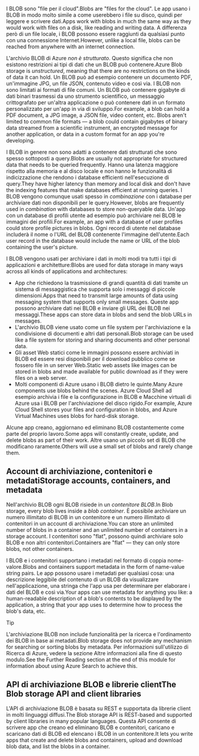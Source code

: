<span data-ttu-id="0c11e-101">I BLOB sono "file per il cloud".</span><span class="sxs-lookup"><span data-stu-id="0c11e-101">Blobs are "files for the cloud".</span></span> <span data-ttu-id="0c11e-102">Le app usano i BLOB in modo molto simile a come userebbero i file su disco, quindi per leggere e scrivere dati.</span><span class="sxs-lookup"><span data-stu-id="0c11e-102">Apps work with blobs in much the same way as they would work with files on a disk, like reading and writing data.</span></span> <span data-ttu-id="0c11e-103">A differenza però di un file locale, i BLOB possono essere raggiunti da qualsiasi punto con una connessione Internet.</span><span class="sxs-lookup"><span data-stu-id="0c11e-103">However, unlike a local file, blobs can be reached from anywhere with an internet connection.</span></span>

<span data-ttu-id="0c11e-104">L'archivio BLOB di Azure *non è strutturato*. Questo significa che non esistono restrizioni ai tipi di dati che un BLOB può contenere.</span><span class="sxs-lookup"><span data-stu-id="0c11e-104">Azure Blob storage is *unstructured*, meaning that there are no restrictions on the kinds of data it can hold.</span></span> <span data-ttu-id="0c11e-105">Un BLOB può ad esempio contenere un documento PDF, un'immagine JPG, un file JSON, contenuto video e così via. I BLOB non sono limitati ai formati di file comuni. Un BLOB può contenere gigabyte di dati binari trasmessi da uno strumento scientifico, un messaggio crittografato per un'altra applicazione o può contenere dati in un formato personalizzato per un'app in via di sviluppo.</span><span class="sxs-lookup"><span data-stu-id="0c11e-105">For example, a blob can hold a PDF document, a JPG image, a JSON file, video content, etc. Blobs aren't limited to common file formats &mdash; a blob could contain gigabytes of binary data streamed from a scientific instrument, an encrypted message for another application, or data in a custom format for an app you're developing.</span></span>

<span data-ttu-id="0c11e-106">I BLOB in genere non sono adatti a contenere dati strutturati che sono spesso sottoposti a query.</span><span class="sxs-lookup"><span data-stu-id="0c11e-106">Blobs are usually not appropriate for structured data that needs to be queried frequently.</span></span> <span data-ttu-id="0c11e-107">Hanno una latenza maggiore rispetto alla memoria e al disco locale e non hanno le funzionalità di indicizzazione che rendono i database efficienti nell'esecuzione di query.</span><span class="sxs-lookup"><span data-stu-id="0c11e-107">They have higher latency than memory and local disk and don't have the indexing features that make databases efficient at running queries.</span></span> <span data-ttu-id="0c11e-108">I BLOB vengono comunque usati spesso in *combinazione* con i database per archiviare dati non disponibili per le query.</span><span class="sxs-lookup"><span data-stu-id="0c11e-108">However, blobs are frequently used in *combination* with databases to store non-queryable data.</span></span> <span data-ttu-id="0c11e-109">Un'app con un database di profili utente ad esempio può archiviare nei BLOB le immagini dei profili.</span><span class="sxs-lookup"><span data-stu-id="0c11e-109">For example, an app with a database of user profiles could store profile pictures in blobs.</span></span> <span data-ttu-id="0c11e-110">Ogni record di utente nel database includerà il nome o l'URL del BLOB contenente l'immagine dell'utente.</span><span class="sxs-lookup"><span data-stu-id="0c11e-110">Each user record in the database would include the name or URL of the blob containing the user's picture.</span></span>

<span data-ttu-id="0c11e-111">I BLOB vengono usati per archiviare i dati in molti modi tra tutti i tipi di applicazioni e architetture:</span><span class="sxs-lookup"><span data-stu-id="0c11e-111">Blobs are used for data storage in many ways across all kinds of applications and architectures:</span></span>

- <span data-ttu-id="0c11e-112">App che richiedono la trasmissione di grandi quantità di dati tramite un sistema di messaggistica che supporta solo i messaggi di piccole dimensioni.</span><span class="sxs-lookup"><span data-stu-id="0c11e-112">Apps that need to transmit large amounts of data using messaging system that supports only small messages.</span></span> <span data-ttu-id="0c11e-113">Queste app possono archiviare dati nei BLOB e inviare gli URL dei BLOB nei messaggi.</span><span class="sxs-lookup"><span data-stu-id="0c11e-113">These apps can store data in blobs and send the blob URLs in messages.</span></span>
- <span data-ttu-id="0c11e-114">L'archivio BLOB viene usato come un file system per l'archiviazione e la condivisione di documenti e altri dati personali.</span><span class="sxs-lookup"><span data-stu-id="0c11e-114">Blob storage can be used like a file system for storing and sharing documents and other personal data.</span></span>
- <span data-ttu-id="0c11e-115">Gli asset Web statici come le immagini possono essere archiviati in BLOB ed essere resi disponibili per il download pubblico come se fossero file in un server Web.</span><span class="sxs-lookup"><span data-stu-id="0c11e-115">Static web assets like images can be stored in blobs and made available for public download as if they were files on a web server.</span></span>
- <span data-ttu-id="0c11e-116">Molti componenti di Azure usano i BLOB dietro le quinte.</span><span class="sxs-lookup"><span data-stu-id="0c11e-116">Many Azure components use blobs behind the scenes.</span></span> <span data-ttu-id="0c11e-117">Azure Cloud Shell ad esempio archivia i file e la configurazione in BLOB e Macchine virtuali di Azure usa i BLOB per l'archiviazione del disco rigido.</span><span class="sxs-lookup"><span data-stu-id="0c11e-117">For example, Azure Cloud Shell stores your files and configuration in blobs, and Azure Virtual Machines uses blobs for hard-disk storage.</span></span>

<span data-ttu-id="0c11e-118">Alcune app creano, aggiornano ed eliminano BLOB costantemente come parte del proprio lavoro.</span><span class="sxs-lookup"><span data-stu-id="0c11e-118">Some apps will constantly create, update, and delete blobs as part of their work.</span></span> <span data-ttu-id="0c11e-119">Altre usano un piccolo set di BLOB che modificano raramente.</span><span class="sxs-lookup"><span data-stu-id="0c11e-119">Others will use a small set of blobs and rarely change them.</span></span>

## <a name="storage-accounts-containers-and-metadata"></a><span data-ttu-id="0c11e-120">Account di archiviazione, contenitori e metadati</span><span class="sxs-lookup"><span data-stu-id="0c11e-120">Storage accounts, containers, and metadata</span></span>

<span data-ttu-id="0c11e-121">Nell'archivio BLOB ogni BLOB risiede in un *contenitore BLOB*.</span><span class="sxs-lookup"><span data-stu-id="0c11e-121">In Blob storage, every blob lives inside a *blob container*.</span></span> <span data-ttu-id="0c11e-122">È possibile archiviare un numero illimitato di BLOB in un contenitore e un numero illimitato di contenitori in un account di archiviazione.</span><span class="sxs-lookup"><span data-stu-id="0c11e-122">You can store an unlimited number of blobs in a container and an unlimited number of containers in a storage account.</span></span> <span data-ttu-id="0c11e-123">I contenitori sono "flat", possono quindi archiviare solo BLOB e non altri contenitori.</span><span class="sxs-lookup"><span data-stu-id="0c11e-123">Containers are "flat" &mdash; they can only store blobs, not other containers.</span></span>

<span data-ttu-id="0c11e-124">I BLOB e i contenitori supportano i metadati nel formato di coppia nome-valore.</span><span class="sxs-lookup"><span data-stu-id="0c11e-124">Blobs and containers support metadata in the form of name-value string pairs.</span></span> <span data-ttu-id="0c11e-125">Le app possono usare i metadati per qualsiasi cosa: una descrizione leggibile del contenuto di un BLOB da visualizzare nell'applicazione, una stringa che l'app usa per determinare per elaborare i dati del BLOB e così via.</span><span class="sxs-lookup"><span data-stu-id="0c11e-125">Your apps can use metadata for anything you like: a human-readable description of a blob's contents to be displayed by the application, a string that your app uses to determine how to process the blob's data, etc.</span></span>

> [!TIP]
> <span data-ttu-id="0c11e-126">L'archiviazione BLOB non include funzionalità per la ricerca e l'ordinamento dei BLOB in base ai metadati.</span><span class="sxs-lookup"><span data-stu-id="0c11e-126">Blob storage does not provide any mechanism for searching or sorting blobs by metadata.</span></span> <span data-ttu-id="0c11e-127">Per informazioni sull'utilizzo di Ricerca di Azure, vedere la sezione Altre informazioni alla fine di questo modulo.</span><span class="sxs-lookup"><span data-stu-id="0c11e-127">See the Further Reading section at the end of this module for information about using Azure Search to achieve this.</span></span>

## <a name="the-blob-storage-api-and-client-libraries"></a><span data-ttu-id="0c11e-128">API di archiviazione BLOB e librerie client</span><span class="sxs-lookup"><span data-stu-id="0c11e-128">The Blob storage API and client libraries</span></span>

<span data-ttu-id="0c11e-129">L'API di archiviazione BLOB è basata su REST e supportata da librerie client in molti linguaggi diffusi.</span><span class="sxs-lookup"><span data-stu-id="0c11e-129">The Blob storage API is REST-based and supported by client libraries in many popular languages.</span></span> <span data-ttu-id="0c11e-130">Questa API consente di scrivere app che creano ed eliminano BLOB e contenitori, caricano e scaricano dati di BLOB ed elencano i BLOB in un contenitore.</span><span class="sxs-lookup"><span data-stu-id="0c11e-130">It lets you write apps that create and delete blobs and containers, upload and download blob data, and list the blobs in a container.</span></span>
